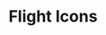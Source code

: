 ---
layout : sparkle
title : "Flight Icons"
summary : "Flight by Brodie Pointon is an animated icon pack built for iOS, Android and web (using the Lottie Framework) and video. Built on the back of Feather Icons by Cole Bemis."
visit : https://www.flighticon.co/
tags : []
category : "icon"
---